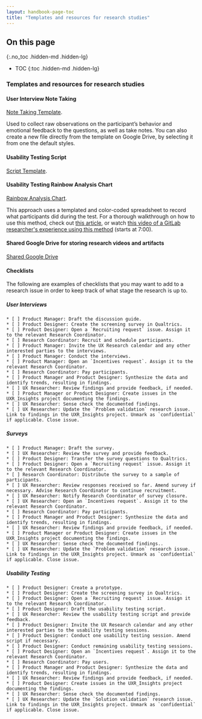 ```yaml
---
layout: handbook-page-toc
title: "Templates and resources for research studies"
---
```


## On this page
{:.no_toc .hidden-md .hidden-lg}

- TOC
{:toc .hidden-md .hidden-lg}

### Templates and resources for research studies

#### User Interview Note Taking
[Note Taking Template](https://docs.google.com/spreadsheets/d/1hnIqg-fnCYW2XKHR8RBsO3cYLSMEZy2xUKmbiUluAY0/edit#gid=0). 

Used to collect raw observations on the participant’s behavior and emotional feedback to the questions, as well as take notes. You can also create a new file directly from the template on Google Drive, by selecting it from one the default styles.

#### Usability Testing Script
[Script Template](https://docs.google.com/document/d/1_5Qu2JR9QE5LE6cK4eq9yJs-nXv2rlWWifcjacaiWdI/edit?usp=sharing).

#### Usability Testing Rainbow Analysis Chart
[Rainbow Analysis Chart](https://docs.google.com/spreadsheets/d/1bPg6op9Sk46lFVGaET-fruE0qz-ctNQsxbZKF-5lpn4/edit#gid=0). 

This approach uses a templated and color-coded spreadsheet to record what participants did during the test. For a thorough walkthrough on how to use this method, check out [this article](https://userresearch.blog.gov.uk/2019/09/13/how-a-spreadsheet-can-make-usability-analysis-faster-and-easier/), or watch [this video of a GitLab researcher's experience using this method](https://drive.google.com/file/d/1fYRTmaHZjMwDQfAnVpaEqHP1dByy1X5x/view?usp=sharing) (starts at 7:00).

#### Shared Google Drive for storing research videos and artifacts
[Shared Google Drive](https://drive.google.com/drive/folders/0AH_zdtW5aioNUk9PVA)

#### Checklists

The following are examples of checklists that you may want to add to a research issue in order to keep track of what stage the research is up to.

##### User Interviews
```
* [ ] Product Manager: Draft the discussion guide.
* [ ] Product Designer: Create the screening survey in Qualtrics.
* [ ] Product Designer: Open a `Recruiting request` issue. Assign it to the relevant Research Coordinator.
* [ ] Research Coordinator: Recruit and schedule participants.
* [ ] Product Manager: Invite the UX Research calendar and any other interested parties to the interviews.
* [ ] Product Manager: Conduct the interviews.
* [ ] Product Manager: Open an `Incentives request`. Assign it to the relevant Research Coordinator.
* [ ] Research Coordinator: Pay participants.
* [ ] Product Manager and Product Designer: Synthesize the data and identify trends, resulting in findings.
* [ ] UX Researcher: Review findings and provide feedback, if needed.
* [ ] Product Manager or Product Designer: Create issues in the UXR_Insights project documenting the findings.
* [ ] UX Researcher: Sense check the documented findings.
* [ ] UX Researcher: Update the `Problem validation` research issue. Link to findings in the UXR_Insights project. Unmark as `confidential` if applicable. Close issue.
```

##### Surveys
```
* [ ] Product Manager: Draft the survey.
* [ ] UX Researcher: Review the survey and provide feedback.
* [ ] Product Designer: Transfer the survey questions to Qualtrics.
* [ ] Product Designer: Open a `Recruiting request` issue. Assign it to the relevant Research Coordinator.
* [ ] Research Coordinator: Distribute the survey to a sample of participants.
* [ ] UX Researcher: Review responses received so far. Amend survey if necessary. Advise Research Coordinator to continue recruitment.
* [ ] UX Researcher: Notify Research Coordinator of survey closure.
* [ ] UX Researcher: Open an `Incentives request`. Assign it to the relevant Research Coordinator.
* [ ] Research Coordinator: Pay participants.
* [ ] Product Manager and Product Designer: Synthesize the data and identify trends, resulting in findings.
* [ ] UX Researcher: Review findings and provide feedback, if needed.
* [ ] Product Manager or Product Designer: Create issues in the UXR_Insights project documenting the findings.
* [ ] UX Researcher: Sense check the documented findings..
* [ ] UX Researcher: Update the `Problem validation` research issue. Link to findings in the UXR_Insights project. Unmark as `confidential` if applicable. Close issue.
```

##### Usability Testing
````
* [ ] Product Designer: Create a prototype.
* [ ] Product Designer: Create the screening survey in Qualtrics.
* [ ] Product Designer: Open a `Recruiting request` issue. Assign it to the relevant Research Coordinator.
* [ ] Product Designer: Draft the usability testing script.
* [ ] UX Researcher: Review the usability testing script and provide feedback.
* [ ] Product Designer: Invite the UX Research calendar and any other interested parties to the usability testing sessions.
* [ ] Product Designer: Conduct one usability testing session. Amend script if necessary.
* [ ] Product Designer: Conduct remaining usability testing sessions.
* [ ] Product Designer: Open an `Incentives request`. Assign it to the relevant Research Coordinator.
* [ ] Research Coordinator: Pay users.
* [ ] Product Manager and Product Designer: Synthesize the data and identify trends, resulting in findings.
* [ ] UX Researcher: Review findings and provide feedback, if needed.
* [ ] Product Designer: Create issues in the UXR_Insights project documenting the findings.
* [ ] UX Researcher: Sense check the documented findings.
* [ ] UX Researcher: Update the `Solution validation` research issue. Link to findings in the UXR_Insights project. Unmark as `confidential` if applicable. Close issue.
````